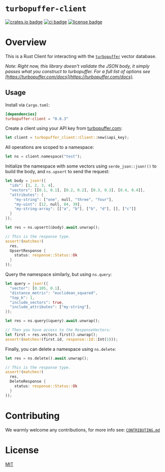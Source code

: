 # `turbopuffer-client`

[![crates.io badge](https://img.shields.io/crates/v/turbopuffer-client.svg)](https://crates.io/crates/turbopuffer-client)
[![ci badge](https://github.com/ragkit/turbopuffer-client/actions/workflows/ci.yml/badge.svg)](https://github.com/ragkit/turbopuffer-client/actions)
[![license badge](https://img.shields.io/badge/license-MIT-blue)](./LICENSE)

# Overview

This is a Rust Client for interacting with the [`turbopuffer`](https://turbopuffer.com/) vector database.

_Note: Right now, this library doesn't validate the JSON body, it simply passes what you construct to turbopuffer. For a full list of options see [https://turbopuffer.com/docs](https://turbopuffer.com/docs)._

## Usage

Install via `Cargo.toml`:

```toml
[dependencies]
turbopuffer-client = "0.0.3"
```

Create a client using your API key from [turbopuffer.com](https://turbopuffer.com/):

```rust
let client = turbopuffer_client::Client::new(&api_key);
```

All operations are scoped to a namespace:

```rust
let ns = client.namespace("test");
```

Initialize the namespace with some vectors using `serde_json::json!()` to build the body, and `ns.upsert` to send the request:

```rust
let body = json!({
  "ids": [1, 2, 3, 4],
  "vectors": [[0.1, 0.1], [0.2, 0.2], [0.3, 0.3], [0.4, 0.4]],
  "attributes": {
    "my-string": ["one", null, "three", "four"],
    "my-uint": [12, null, 84, 39],
    "my-string-array": [["a", "b"], ["b", "d"], [], ["c"]]
  }
});

let res = ns.upsert(&body).await.unwrap();

// This is the response type.
assert!(matches!(
  res,
  UpsertResponse {
    status: response::Status::Ok
  }
));
```

Query the namespace similarly, but using `ns.query`:

```rust
let query = json!({
  "vector": [0.105, 0.1],
  "distance_metric": "euclidean_squared",
  "top_k": 1,
  "include_vectors": true,
  "include_attributes": ["my-string"],
});

let res = ns.query(&query).await.unwrap();

// Then you have access to the ResponseVectors:
let first = res.vectors.first().unwrap();
assert!(matches!(first.id, response::Id::Int(1)));
```

Finally, you can delete a namespace using `ns.delete`:

```rust
let res = ns.delete().await.unwrap();

// This is the response type.
assert!(matches!(
  res,
  DeleteResponse {
    status: response::Status::Ok
  }
));
```

# Contributing

We warmly welcome any contributions, for more info see: [`CONTRIBUTING.md`](./CONTRIBUTING.md)

# License

[MIT](./LICENSE)

